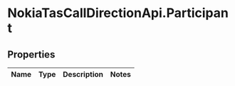 # NokiaTasCallDirectionApi.Participant

## Properties
Name | Type | Description | Notes
------------ | ------------- | ------------- | -------------


